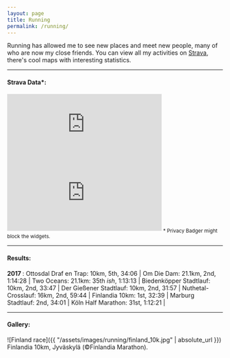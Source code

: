 ```yaml
---
layout: page
title: Running
permalink: /running/
---
```


Running has allowed me to see new places and meet new people, many of who
are now my close friends. You can view all my activities on
[Strava](https://www.strava.com/athletes/3278392), there's cool maps with
interesting statistics. 
  
______
#### Strava Data*:
<iframe height='160' width='360.5' frameborder='0' allowtransparency='true' scrolling='no' src='https://www.strava.com/athletes/3278392/activity-summary/72c1ae2566418275c79df4c59dc67839fd59b099'></iframe>

<iframe height='160' width='360.5' frameborder='0' allowtransparency='true' scrolling='yes' src='https://www.strava.com/athletes/3278392/latest-rides/72c1ae2566418275c79df4c59dc67839fd59b099'></iframe>
<sub> * Privacy Badger might block the widgets. </sub> 

______
#### Results:
<b> 2017 </b>: Ottosdal Draf en Trap: 10km, 5th, 34:06 | Om Die Dam:
21.1km, 2nd, 1:14:28 | Two Oceans: 21.1km: 35th _ish_, 1:13:13 |
Biedenköpper Stadtlauf: 10km, 2nd, 33:47 | Der Gießener Stadtlauf: 10km,
2nd, 31:57 | Nuthetal-Crosslauf: 16km, 2nd, 59:44 | Finlandia 10km: 1st,
32:39 | Marburg Stadtlauf: 2nd, 34:01 | Köln Half Marathon: 31st, 1:12:21 |  

______
#### Gallery:
![Finland race]({{ "/assets/images/running/finland_10k.jpg" | absolute_url }})
Finlandia 10km, Jyväskylä (&copy;Finlandia Marathon).
